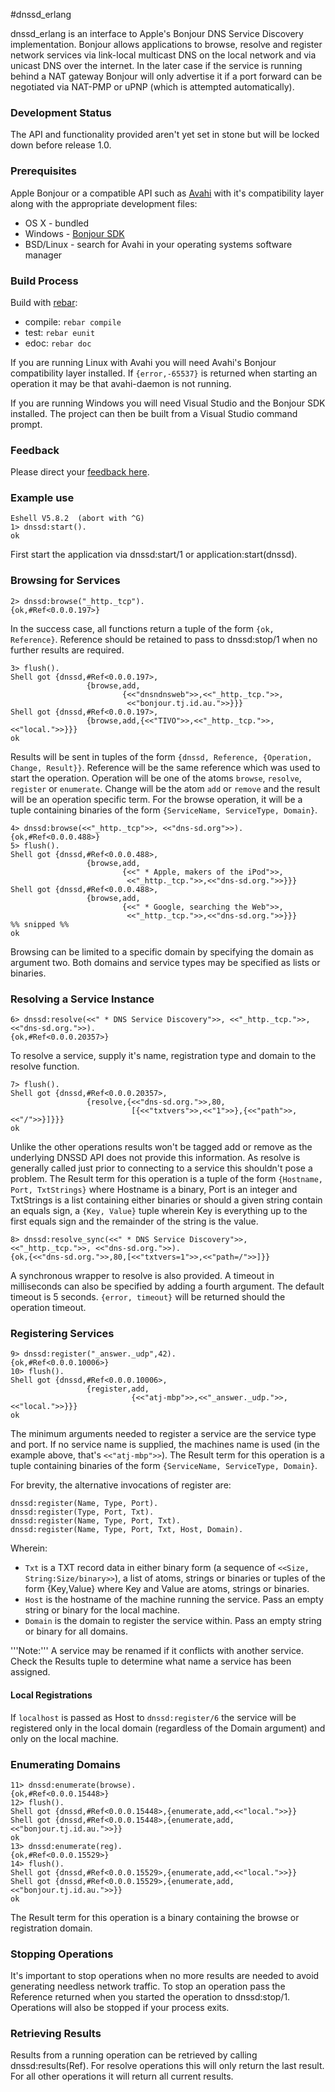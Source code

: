 #dnssd_erlang

dnssd_erlang is an interface to Apple's Bonjour DNS Service Discovery
implementation. Bonjour allows applications to browse, resolve and register
network services via link-local multicast DNS on the local network and via
unicast DNS over the internet. In the later case if the service is running
behind a NAT gateway Bonjour will only advertise it if a port forward can be
negotiated via NAT-PMP or uPNP (which is attempted automatically).

### Development Status

The API and functionality provided aren't yet set in stone but will be locked
down before release 1.0.

### Prerequisites

Apple Bonjour or a compatible API such as [Avahi](http://avahi.org/) with it's
compatibility layer along with the appropriate development files:

* OS X - bundled
* Windows - [Bonjour SDK](http://developer.apple.com/opensource/)
* BSD/Linux - search for Avahi in your operating systems software manager

### Build Process

Build with [rebar](https://github.com/basho/rebar):

* compile: `rebar compile`
* test: `rebar eunit`
* edoc: `rebar doc`

If you are running Linux with Avahi you will need Avahi's Bonjour compatibility
layer installed. If `{error,-65537}` is returned when starting an operation
it may be that avahi-daemon is not running.

If you are running Windows you will need Visual Studio and the Bonjour SDK
installed. The project can then be built from a Visual Studio command prompt.

### Feedback

Please direct your [feedback here](http://andrew.tj.id.au/email).

### Example use

```
Eshell V5.8.2  (abort with ^G)
1> dnssd:start().
ok
```

First start the application via dnssd:start/1 or application:start(dnssd).

### Browsing for Services

```
2> dnssd:browse("_http._tcp").
{ok,#Ref<0.0.0.197>}
```

In the success case, all functions return a tuple of the form `{ok, Reference}`.
Reference should be retained to pass to dnssd:stop/1 when no further results are
required.

```
3> flush().
Shell got {dnssd,#Ref<0.0.0.197>,
                 {browse,add,
                         {<<"dnsndnsweb">>,<<"_http._tcp.">>,
                          <<"bonjour.tj.id.au.">>}}}
Shell got {dnssd,#Ref<0.0.0.197>,
                 {browse,add,{<<"TIVO">>,<<"_http._tcp.">>,<<"local.">>}}}
ok
```
Results will be sent in tuples of the form
`{dnssd, Reference, {Operation, Change, Result}}`. Reference will be the same
reference which was used to start the operation. Operation will be one of the
atoms `browse`, `resolve`, `register` or `enumerate`. Change will be the atom
`add` or `remove` and the result will be an operation specific term. For the
browse operation, it will be a tuple containing binaries of the form
`{ServiceName, ServiceType, Domain}`.

```
4> dnssd:browse(<<"_http._tcp">>, <<"dns-sd.org">>).
{ok,#Ref<0.0.0.488>}
5> flush().
Shell got {dnssd,#Ref<0.0.0.488>,
                 {browse,add,
                         {<<" * Apple, makers of the iPod">>,
                          <<"_http._tcp.">>,<<"dns-sd.org.">>}}}
Shell got {dnssd,#Ref<0.0.0.488>,
                 {browse,add,
                         {<<" * Google, searching the Web">>,
                          <<"_http._tcp.">>,<<"dns-sd.org.">>}}}
%% snipped %%
ok
```

Browsing can be limited to a specific domain by specifying the domain as
argument two. Both domains and service types may be specified as lists or
binaries.

### Resolving a Service Instance

```
6> dnssd:resolve(<<" * DNS Service Discovery">>, <<"_http._tcp.">>, <<"dns-sd.org.">>). 
{ok,#Ref<0.0.0.20357>}
```

To resolve a service, supply it's name, registration type and domain to the
resolve function.

```
7> flush().
Shell got {dnssd,#Ref<0.0.0.20357>,
                 {resolve,{<<"dns-sd.org.">>,80,
                           [{<<"txtvers">>,<<"1">>},{<<"path">>,<<"/">>}]}}}
ok
```

Unlike the other operations results won't be tagged add or remove as the
underlying DNSSD API does not provide this information. As resolve is generally
called just prior to connecting to a service this shouldn't pose a problem. The
Result term for this operation is a tuple of the form
`{Hostname, Port, TxtStrings}` where Hostname is a binary, Port is an integer
and TxtStrings is a list containing either binaries or should a given string
contain an equals sign, a `{Key, Value}` tuple wherein Key is everything up to
the first equals sign and the remainder of the string is the value.

```
8> dnssd:resolve_sync(<<" * DNS Service Discovery">>, <<"_http._tcp.">>, <<"dns-sd.org.">>).
{ok,{<<"dns-sd.org.">>,80,[<<"txtvers=1">>,<<"path=/">>]}}
```

A synchronous wrapper to resolve is also provided. A timeout in milliseconds can
also be specified by adding a fourth argument. The default timeout is 5 seconds.
`{error, timeout}` will be returned should the operation timeout.

### Registering Services

```
9> dnssd:register("_answer._udp",42).
{ok,#Ref<0.0.0.10006>}
10> flush().
Shell got {dnssd,#Ref<0.0.0.10006>,
                 {register,add,
                           {<<"atj-mbp">>,<<"_answer._udp.">>,<<"local.">>}}}
ok
```
The minimum arguments needed to register a service are the service type and
port. If no service name is supplied, the machines name is used (in the example
above, that's `<<"atj-mbp">>`). The Result term for this operation is a tuple
containing binaries of the form `{ServiceName, ServiceType, Domain}`.

For brevity, the alternative invocations of register are:

```
dnssd:register(Name, Type, Port).
dnssd:register(Type, Port, Txt).
dnssd:register(Name, Type, Port, Txt).
dnssd:register(Name, Type, Port, Txt, Host, Domain).
```
Wherein:

 * `Txt` is a TXT record data in either binary form (a sequence of
`<<Size, String:Size/binary>>`), a list of atoms, strings or binaries or tuples
of the form {Key,Value} where Key and Value are atoms, strings or binaries.
 * `Host` is the hostname of the machine running the service. Pass an empty
string or binary for the local machine.
 * `Domain` is the domain to register the service within. Pass an empty string
or binary for all domains.

'''Note:''' A service may be renamed if it conflicts with another service. Check
the Results tuple to determine what name a service has been assigned.

#### Local Registrations

If `localhost` is passed as Host to `dnssd:register/6` the service will be
registered only in the local domain (regardless of the Domain argument) and only
on the local machine.

### Enumerating Domains

```
11> dnssd:enumerate(browse).
{ok,#Ref<0.0.0.15448>}
12> flush().
Shell got {dnssd,#Ref<0.0.0.15448>,{enumerate,add,<<"local.">>}}
Shell got {dnssd,#Ref<0.0.0.15448>,{enumerate,add,<<"bonjour.tj.id.au.">>}}
ok
13> dnssd:enumerate(reg).
{ok,#Ref<0.0.0.15529>}
14> flush().
Shell got {dnssd,#Ref<0.0.0.15529>,{enumerate,add,<<"local.">>}}
Shell got {dnssd,#Ref<0.0.0.15529>,{enumerate,add,<<"bonjour.tj.id.au.">>}}
ok
```

The Result term for this operation is a binary containing the browse or
registration domain.

### Stopping Operations

It's important to stop operations when no more results are needed to avoid
generating needless network traffic. To stop an operation pass the Reference
returned when you started the operation to dnssd:stop/1. Operations will also be
stopped if your process exits.

### Retrieving Results

Results from a running operation can be retrieved by calling dnssd:results(Ref).
For resolve operations this will only return the last result. For all other
operations it will return all current results.